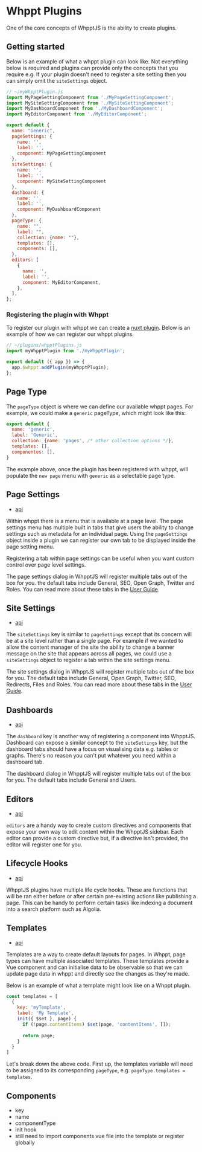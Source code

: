 # Whppt Plugins

One of the core concepts of WhpptJS is the ability to create plugins.

## Getting started

Below is an example of what a whppt plugin can look like. Not everything below is required and plugins can provide only
the concepts that you require e.g. If your plugin doesn't need to register a site setting then you can simply omit the
`siteSettings` object.

```js
// ~/myWhpptPlugin.js
import MyPageSettingComponent from './MyPageSettingComponent';
import MySiteSettingComponent from './MySiteSettingComponent';
import MyDashboardComponent from './MyDashboardComponent';
import MyEditorComponent from './MyEditorComponent';

export default {
  name: "Generic",
  pageSettings: {
    name: '',
    label: '',
    component: MyPageSettingComponent
  },
  siteSettings: {
    name: '',
    label: '',
    component: MySiteSettingComponent
  },
  dashboard: {
    name: '',
    label: '',
    component: MyDashboardComponent
  },
  pageType: {
    name: "",
    label: "",
    collection: {name: ""},
    templates: [],
    components: [],
  },
  editors: [
    {
      name: '',
      label: '',
      component: MyEditorComponent,
    },
  ],
};
```

### Registering the plugin with Whppt

To register our plugin with whppt we can create a [nuxt plugin](https://nuxtjs.org/docs/2.x/directory-structure/plugins/). 
Below is an example of how we can register our whppt plugins.

```js
// ~/plugins/whpptPlugins.js
import myWhpptPlugin from './myWhpptPlugin';

export default ({ app }) => {
  app.$whppt.addPlugin(myWhpptPlugin);
};
```

## Page Type

The `pageType` object is where we can define our available whppt pages. For example, we could make a `generic` pageType,
which might look like this:

```js 
export default {
  name: 'generic',
  label: 'Generic',
  collection: {name: 'pages', /* other collection options */},
  templates: [],
  componentes: [],
}
```

The example above, once the plugin has been registered with whppt, will populate the `new page` menu with `generic` as a selectable page type.

[comment]: <> (TODO: needs more information on pageType, e.g. templates and components)

## Page Settings

- [api](/api/plugins/pageSettings)

Within whppt there is a menu that is available at a page level. The page settings menu has multiple built in tabs that
give users the ability to change settings such as metadata for an individual page. Using the `pageSettings` object
inside a plugin we can register our own tab to be displayed inside the page setting menu.

Registering a tab within page settings can be useful when you want custom control over page level settings.

The page settings dialog in WhpptJS will register multiple tabs out of the box for you. the default tabs include
General, SEO, Open Graph, Twitter and Roles. You can read more about these tabs in the [User Guide]().

## Site Settings

- [api](/api/plugins/siteSettings)

The `siteSettings` key is similar to `pageSettings` except that its concern will be at a site level rather than a single 
page. For example if we wanted to allow the content manager of the site the ability to change a banner message on the site 
that appears across all pages, we could use a `siteSettings` object to register a tab within the site settings menu.

The site settings dialog in WhpptJS will register multiple tabs out of the box for you. The default tabs include General,
 Open Graph, Twitter, SEO, Redirects, Files and Roles. You can read more about these tabs in the [User Guide]().

## Dashboards

- [api](/api/plugins/dashboard)

The `dashboard` key is another way of registering a component into WhpptJS. Dashboard can expose a similar concept to the
`siteSettings` key, but the dashboard tabs should have a focus on visualising data e.g. tables or graphs. There's no 
reason you can't put whatever you need within a dashboard tab. 

The dashboard dialog in WhpptJS will register multiple tabs out of the box for you. The default tabs include General and 
Users. 

## Editors

- [api](/api/plugins/editors)

`editors` are a handy way to create custom directives and components that expose your own way to edit content within the
WhpptJS sidebar. Each editor can provide a custom directive but, if a directive isn't provided, the editor will register
one for you. 

## Lifecycle Hooks

- [api](/api/plugins/lifecycleHooks)

WhpptJS plugins have multiple life cycle hooks. These are functions that will be ran either before or after certain pre-existing
actions like publishing a page. This can be handy to perform certain tasks like indexing a document into a search platform such
as Algolia.

## Templates

- [api](/api/plugins/templates)

Templates are a way to create default layouts for pages. In Whppt, page types can have multiple associated templates. 
These templates provide a Vue component and can initialise data to be observable so that we can update page data in 
whppt and directly see the changes as they're made.

Below is an example of what a template might look like on a Whppt plugin.

```js
const templates = [
  {
    key: 'myTemplate',
    label: 'My Template',
    init({ $set }, page) {
      if (!page.contentItems) $set(page, 'contentItems', []);
      
      return page;
    }
  }
]
```

Let's break down the above code. First up, the templates variable will need to be assigned to its corresponding `pageType`, 
e.g. `pageType.templates = templates`.

## Components

- key
- name
- componentType
- init hook
- still need to import components vue file into the template or register globally
